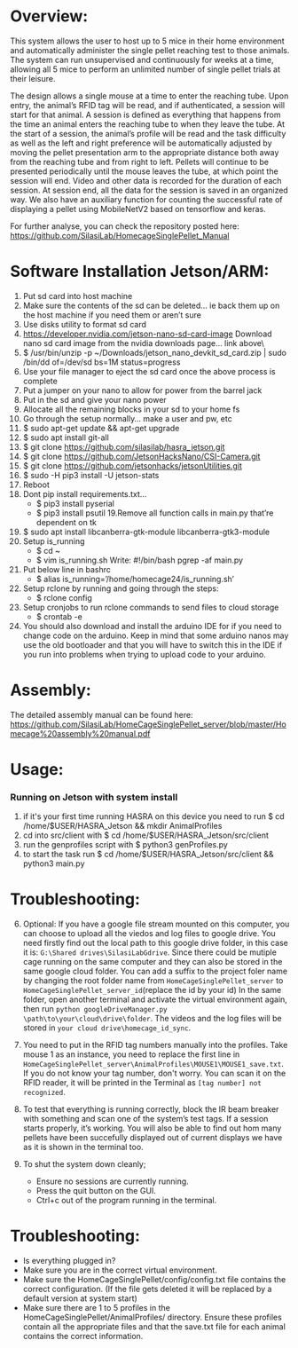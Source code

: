 # **Overview**:

This system allows the user to host up to 5 mice in their home environment and automatically administer the single pellet reaching test to those animals. The system can run unsupervised and continuously for weeks at a time, allowing all 5 mice to perform an unlimited number of single pellet trials at their leisure. 

The design allows a single mouse at a time to enter the reaching tube. Upon entry, the animal’s RFID tag will be read, and if authenticated, a session will start for that animal. A session is defined as everything that happens from the time an animal enters the reaching tube to when they leave the tube. At the start of a session, the animal’s profile will be read and the task difficulty as well as the left and right preference will be automatically adjusted by moving the pellet presentation arm to the appropriate distance both away from the reaching tube and from right to left. Pellets will continue to be presented periodically until the mouse leaves the tube, at which point the session will end. Video and other data is recorded for the duration of each session. At session end, all the data for the session is saved in an organized way. We also have an auxiliary function for counting the successful rate of displaying a pellet using MobileNetV2 based on tensorflow and keras.

For further analyse, you can check the repository posted here:
https://github.com/SilasiLab/HomecageSinglePellet_Manual

# **Software Installation Jetson/ARM:**

1. Put sd card into host machine
2. Make sure the contents of the sd can be deleted… ie back them up on the host machine if you need them or aren’t sure
3. Use disks utility to format sd card
4. https://developer.nvidia.com/jetson-nano-sd-card-image
Download nano sd card image from the nvidia downloads page… link above\
5. $ /usr/bin/unzip -p ~/Downloads/jetson_nano_devkit_sd_card.zip | sudo /bin/dd of=/dev/sd<x> bs=1M status=progress
6. Use your file manager to eject the sd card once the above process is complete
7. Put a jumper on your nano to allow for power from the barrel jack
8. Put in the sd and give your nano power
9. Allocate all the remaining blocks in your sd to your home fs
10. Go through the setup normally… make a user and pw, etc
11. $ sudo apt-get update && apt-get upgrade
12. $ sudo apt install git-all
13. $ git clone https://github.com/silasilab/hasra_jetson.git
14. $ git clone https://github.com/JetsonHacksNano/CSI-Camera.git
15. $ git clone https://github.com/jetsonhacks/jetsonUtilities.git
16. $ sudo -H pip3 install -U jetson-stats
17. Reboot
18. Dont pip install requirements.txt…
	 - $ pip3 install pyserial
	 - $ pip3 install psutil
19.Remove all function calls in main.py that’re dependent on tk
20. $ sudo apt install libcanberra-gtk-module libcanberra-gtk3-module
21. Setup is_running
	- $ cd ~
	- $ vim is_running.sh
	Write: #!/bin/bash
		pgrep -af main.py
22. Put below line in bashrc
	- $ alias is_running=’/home/homecage24/is_running.sh’
23. Setup rclone by running and going through the steps:
	- $ rclone config
24. Setup cronjobs to run rclone commands to send files to cloud storage
	- $ crontab -e
25. You should also download and install the arduino IDE for if you need to change code on the arduino. Keep in mind that some arduino nanos may use the old bootloader and that you will have to switch this in the IDE if you run into problems when trying to upload code to your arduino.

# **Assembly:**

The detailed assembly manual can be found here:
https://github.com/SilasiLab/HomeCageSinglePellet_server/blob/master/Homecage%20assembly%20manual.pdf



# **Usage**:
### **Running on Jetson with system install**
1. if it's your first time running HASRA on this device you need to run $ cd /home/$USER/HASRA_Jetson && mkdir AnimalProfiles
2. cd into src/client with $ cd /home/$USER/HASRA_Jetson/src/client
3. run the genprofiles script with $ python3 genProfiles.py
4. to start the task run $ cd /home/$USER/HASRA_Jetson/src/client && python3 main.py

# **Troubleshooting**:


6. Optional: If you have a google file stream mounted on this computer, you can choose to upload all the viedos and log files to google drive. You need firstly find out the local path to this google drive folder, in this case it is: `G:\Shared drives\SilasiLabGdrive`.
Since there could be mutiple cage running on the same computer and they can also be stored in the same google cloud folder. You can add a suffix to the project foler name by changing the root folder name from `HomeCageSinglePellet_server` to `HomeCageSinglePellet_server_id`(replace the id by your id) 
In the same folder, open another terminal and activate the virtual environment again, then run `python googleDriveManager.py \path\to\your\cloud\drive\folder`.
The videos and the log files will be stored in `your cloud drive\homecage_id_sync`.

7. You need to put in the RFID tag numbers manually into the profiles. Take mouse 1 as an instance, you need to replace the first line in `HomeCageSinglePellet_server\AnimalProfiles\MOUSE1\MOUSE1_save.txt`. If you do not know your tag number, don't worry. You can scan it on the RFID reader, it will be printed in the Terminal as `[tag number] not recognized`.

8. To test that everything is running correctly, block the IR beam breaker with something
	and scan one of the system’s test tags. If a session starts properly, it’s working. You will also be able to find out hom many pellets have been succefully displayed out of current displays we have as it is shown in the terminal too. 

9. To shut the system down cleanly; 

	- Ensure no sessions are currently running. 
	- Press the quit button on the GUI.
	- Ctrl+c out of the program running in the terminal.


# **Troubleshooting**:

* Is everything plugged in?
* Make sure you are in the correct virtual environment.
* Make sure the HomeCageSinglePellet/config/config.txt file contains the correct configuration. (If the file gets deleted it will be replaced by a default version at system start)
* Make sure there are 1 to 5 profiles in the HomeCageSinglePellet/AnimalProfiles/ directory. Ensure these profiles contain all the appropriate files and that the save.txt file for each animal contains the correct information. 
